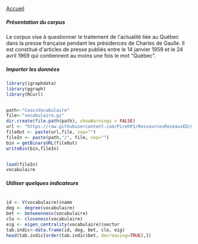 
[Accueil](https://github.com/PirehP1/RessourcesReseauxED/blob/master/README.md)

##### Présentation du corpus

Le corpus vise à questionner le traitement de l'actualité liée au Québec dans la presse française pendant les présidences de Charles de Gaulle. Il est constitué d'articles de presse publiés entre le 14 janvier 1959 et le 24 avril 1969 qui contiennent au moins une fois le mot "Québec".

##### Importer les données 
```R
library(igraphdata)
library(ggraph)
library(RCurl)


path<-"CoocsVocabulaire"
file<-"vocabulaire.gz"
dir.create(file.path(path), showWarnings = FALSE)
url <- "https://raw.githubusercontent.com/PirehP1/RessourcesReseauxED/master/data/"
fileOut <- paste(url,file, sep="")
fileIn <- paste(path,"/", file, sep="")
bin = getBinaryURL(fileOut) 
writeBin(bin,fileIn)  


load(fileIn)
vocabulaire
```
##### Utiliser quelques indicateurs
```R

id <- V(vocabulaire)$name
deg <- degree(vocabulaire)
bet <- betweenness(vocabulaire)
clo <- closeness(vocabulaire)
eig <- eigen_centrality(vocabulaire)$vector
tab.indic<-data.frame(id, deg, bet, clo, eig)
head(tab.indic[order(tab.indic$bet, decreasing=TRUE),])

```
